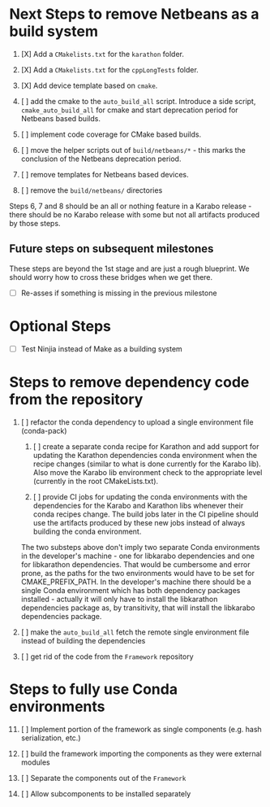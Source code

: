 Next Steps to remove Netbeans as a build system
===============================================

1. [X] Add a `CMakelists.txt` for the `karathon` folder.

2. [X] Add a `CMakelists.txt` for the `cppLongTests` folder.

3. [X] Add device template based on `cmake`.

4. [ ] add the cmake to the `auto_build_all` script. Introduce a side script, `cmake_auto_build_all` for cmake and start deprecation period for Netbeans based builds.

5. [ ] implement code coverage for CMake based builds.

6. [ ] move the helper scripts out of `build/netbeans/*` - this marks the conclusion of the Netbeans deprecation period.

7. [ ] remove templates for Netbeans based devices.

8. [ ] remove the `build/netbeans/` directories

Steps 6, 7 and 8 should be an all or nothing feature in a Karabo release - there should be no Karabo release with some but not all artifacts produced by those steps.

Future steps on subsequent milestones
-------------------------------------

These steps are beyond the 1st stage and are just a rough blueprint.
We should worry how to cross these bridges when we get there.

- [ ] Re-asses if something is missing in the previous milestone

Optional Steps
==============

- [ ] Test Ninjia instead of Make as a building system

Steps to remove dependency code from the repository
===================================================

1. [ ] refactor the conda dependency to upload a single environment file (conda-pack)

   1. [ ] create a separate conda recipe for Karathon and add support for updating the Karathon dependencies conda environment when the recipe changes (similar to what is done currently for the Karabo lib). Also move the Karabo lib environment check to the appropriate level (currently in the root CMakeLists.txt).

   2. [ ] provide CI jobs for updating the conda environments with the dependencies for the Karabo and Karathon libs whenever their conda recipes change. The build jobs later in the CI pipeline should use the artifacts produced by these new jobs instead of always building the conda environment.

   The two substeps above don't imply two separate Conda environments in the developer's machine - one for libkarabo dependencies and one for libkarathon dependencies. That would be cumbersome and error prone, as the paths for the two environments would have to be set for CMAKE_PREFIX_PATH. In the developer's machine there should be a single Conda environment which has both dependency packages installed - actually it will only have to install the libkarathon dependencies package as, by transitivity, that will install the libkarabo dependencies package.

2. [ ] make the `auto_build_all` fetch the remote single environment file instead of building the dependencies

3.  [ ] get rid of the code from the `Framework` repository

Steps to fully use Conda environments
=====================================

11. [ ] Implement portion of the framework as single components (e.g. hash serialization, etc.)

12. [ ] build the framework importing the components as they were external modules

13. [ ] Separate the components out of the `Framework`

14. [ ] Allow subcomponents to be installed separately
